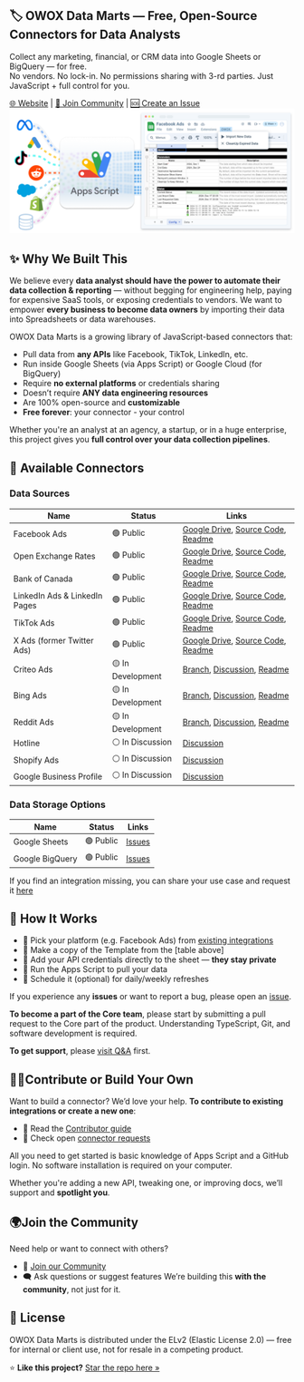 ## 🏷️ OWOX Data Marts — Free, Open-Source Connectors for Data Analysts
Collect any marketing, financial, or CRM data into Google Sheets or BigQuery — for free.  
No vendors. No lock-in. No permissions sharing with 3-rd parties. 
Just JavaScript + full control for you.

[🌐 Website](https://www.owox.com?utm_source=github&utm_medium=referral&utm_campaign=readme) | [💬 Join Community](https://github.com/OWOX/owox-data-marts/discussions) | [🆘 Create an Issue](https://github.com/OWOX/owox-data-marts/issues)
![JavaScript Open-Source Connectors](res/main-cover.png)

## ✨ Why We Built This
We believe every **data analyst should have the power to automate their data collection & reporting** — without begging for engineering help, paying for expensive SaaS tools, or exposing credentials to vendors.
We want to empower **every business to become data owners** by importing their data into Spreadsheets or data warehouses.

OWOX Data Marts is a growing library of JavaScript-based connectors that:
- Pull data from **any APIs** like Facebook, TikTok, LinkedIn, etc.
- Run inside Google Sheets (via Apps Script) or Google Cloud (for BigQuery)
- Require **no external platforms** or credentials sharing
- Doesn’t require **ANY data engineering resources**
- Are 100% open-source and **customizable**
- **Free forever**: your connector - your control

Whether you're an analyst at an agency, a startup, or in a huge enterprise, this project gives you **full control over your data collection pipelines**.

## 🔌 Available Connectors

### Data Sources
| Name | Status | Links
| ------------ | ------ | ----
| Facebook Ads | 🟢 Public | [Google Drive](https://drive.google.com/drive/u/0/folders/1_x556pta5lKtKbTltIrPEDkNqAn78jM4), [Source Code](https://github.com/OWOX/owox-data-marts/tree/main/src/Integrations/FacebookMarketing), [Readme](https://github.com/OWOX/owox-data-marts/blob/main/src/Integrations/FacebookMarketing/README.md) 
| Open Exchange Rates | 🟢 Public | [Google Drive](https://drive.google.com/drive/u/0/folders/1akutchS-Txr5PwToMzHrikTXd_GTs-84), [Source Code](https://github.com/OWOX/owox-data-marts/tree/main/src/Integrations/OpenExchangeRates), [Readme](https://github.com/OWOX/owox-data-marts/blob/main/src/Integrations/OpenExchangeRates/README.md)
| Bank of Canada | 🟢 Public | [Google Drive](https://drive.google.com/drive/u/0/folders/18c9OHHmdZs-evtU1bWd6pIqdXjnANRmv), [Source Code](https://github.com/OWOX/owox-data-marts/tree/main/src/Integrations/BankOfCanada), [Readme](https://github.com/OWOX/owox-data-marts/blob/main/src/Integrations/BankOfCanada/README.md)
| LinkedIn Ads & LinkedIn Pages | 🟢 Public | [Google Drive](https://drive.google.com/drive/folders/1anKRhqJpSWEoeDZvJtrNLgfsGfgSBtIm), [Source Code](https://github.com/OWOX/owox-data-marts/tree/main/src/Integrations/LinkedIn), [Readme](https://github.com/OWOX/owox-data-marts/tree/main/src/Integrations/LinkedIn/README.md)
| TikTok Ads | 🟢 Public | [Google Drive](https://drive.google.com/drive/folders/1zYBdx4Lm496mrCmwSNG3t82weWZRJb0o), [Source Code](https://github.com/OWOX/owox-data-marts/tree/main/src/Integrations/TikTokAds), [Readme](https://github.com/OWOX/owox-data-marts/blob/main/src/Integrations/TikTokAds/README.md)
| X Ads (former Twitter Ads) | 🟢 Public | [Google Drive](https://drive.google.com/drive/folders/16PMllaU704wrjHH45MlOBjQWZdxNhxZN), [Source Code](https://github.com/OWOX/owox-data-marts/tree/main/src/Integrations/XAds), [Readme](https://github.com/OWOX/owox-data-marts/tree/main/src/Integrations/XAds/README.md)
| Criteo Ads | 🟡 In Development | [Branch](https://github.com/OWOX/owox-data-marts/tree/criteo-alpha), [Discussion](https://github.com/OWOX/owox-data-marts/discussions/54), [Readme](https://github.com/OWOX/owox-data-marts/blob/main/src/Integrations/CriteoAds/README.md)
| Bing Ads | 🟡 In Development | [Branch](https://github.com/OWOX/owox-data-marts/tree/bing-ads-attempt-1), [Discussion](https://github.com/OWOX/owox-data-marts/tree/bing-ads-attempt-1), [Readme](https://github.com/OWOX/owox-data-marts/blob/main/src/Integrations/BingAds/README.md)
| Reddit Ads | 🟡 In Development | [Branch](https://github.com/OWOX/owox-data-marts/tree/reddit_connector_v0.1), [Discussion](https://github.com/OWOX/owox-data-marts/discussions/2), [Readme](https://github.com/OWOX/owox-data-marts/blob/main/src/Integrations/RedditAds/README.md) 
| Hotline | ⚪️ In Discussion | [Discussion](https://github.com/OWOX/owox-data-marts/discussions/55)
| Shopify Ads | ⚪️ In Discussion | [Discussion](https://github.com/OWOX/owox-data-marts/discussions/63)
| Google Business Profile | ⚪️ In Discussion | [Discussion](https://github.com/OWOX/owox-data-marts/discussions/61)

### Data Storage Options
| Name | Status | Links
| ------------ | ------ | ----
| Google Sheets | 🟢 Public  | [Issues](https://github.com/OWOX/owox-data-marts/issues?q=is%3Aissue%20state%3Aopen%20label%3AGoogleSheets)
| Google BigQuery | 🟢 Public | [Issues](https://github.com/OWOX/owox-data-marts/issues?q=state%3Aopen%20%20label%3AGoogleBigQuery)

If you find an integration missing, you can share your use case and request it [here](https://github.com/OWOX/owox-data-marts/discussions)

## 🧰 How It Works
- 🎯 Pick your platform (e.g. Facebook Ads) from [existing integrations](https://github.com/OWOX/owox-data-marts/tree/main/src/Integrations)
- 🧾 Make a copy of the Template from the [table above]
- 🔐 Add your API credentials directly to the sheet — **they stay private**
- 🚀 Run the Apps Script to pull your data
- 📅 Schedule it (optional) for daily/weekly refreshes

If you experience any **issues** or want to report a bug, please open an [issue](https://github.com/OWOX/owox-data-marts/issues).

**To become a part of the Core team**, please start by submitting a pull request to the Core part of the product. Understanding TypeScript, Git, and software development is required.

**To get support**, please [visit Q&A](https://github.com/OWOX/owox-data-marts/discussions/categories/q-a) first. 

## 🧑‍💻Contribute or Build Your Own
Want to build a connector? 
We’d love your help.
**To contribute to existing integrations or create a new one**:
- 📘 Read the [Contributor guide](https://github.com/OWOX/owox-data-marts/blob/main/CONTRIBUTING.md) 
- 📌 Check open [connector requests](https://github.com/OWOX/owox-data-marts/issues) 

All you need to get started is basic knowledge of Apps Script and a GitHub login.
No software installation is required on your computer.

Whether you're adding a new API, tweaking one, or improving docs, we’ll support and **spotlight you**.

## 🌍Join the Community
Need help or want to connect with others?
- 💬 [Join our Community](https://github.com/OWOX/owox-data-marts/discussions)
- 🗨️ Ask questions or suggest features
We’re building this **with the community**, not just for it.

## 📌 License
OWOX Data Marts is distributed under the ELv2 (Elastic License 2.0) — free for internal or client use, not for resale in a competing product.

⭐ **Like this project?** [Star the repo here »](https://github.com/OWOX/owox-data-marts)
